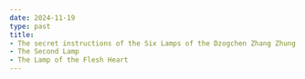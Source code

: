 ```yaml
---
date: 2024-11-19
type: past
title:
- The secret instructions of the Six Lamps of the Dzogchen Zhang Zhung Nyengyü
- The Second Lamp
- The Lamp of the Flesh Heart
---
```

